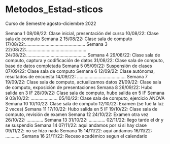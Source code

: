 # Metodos_Estad-sticos
Curso de Semestre agosto-diciembre 2022


  Semana 1
          08/08/22: Clase inicial, presentación del curso
          10/08/22: Clase sala de computo
  Semana 2
          15/08/22: Clase sala de computo
          17/08/22:...............................................
  Semana 3
          22/08/22:...............................................
          24/08/22:...............................................
  Semana 4
          29/08/22: Clase sala de computo, captura y codificación de datos
          31/08/22: Clase sala de computo, base de datos completada
  Semana 5
          05/09/22: Suspensión de clases
          07/09/22: Clase sala de computo
  Semana 6
          12/09/22: Clase autónoma, resultados de encuesta
          14/09/22: ......................................
  Semana 7 
          19/09/22: Clase sala de computo, actualizamos datos 
          21/09/22: Clase sala de computo, exposición de presentaciones
  Semana 8
          26/09/22: Hubo salida en 3 IF
          28/09/22: Clase sala de computo, hubo salida en 5 IF
  Semana 9
          03/10/22: .....................
          05/10/22: Clase sala de computo, ejercicio ANOVA
  Semana 10
          10/10/22: Clase sala de computo 
          12/10/22: Examen (se fue la luz 2 veces)
  Semana 11
          17/10/22: Hubo salida en 5 IF
          19/10/22: Clase sala de computo, revisión de examen
  Semana 12
          24/10/22: Examen otra vez
          26/10/22: .............
  Semana 13
          31/10/22: .............
          02/11/22: llego tarde el dr y se suspendio 
  Semana 14
          07/11/22: aqui andamos por si si hay clase
          09/11/22: no se hizo nada
  Semana 15
          14/11/22: aqui andamos
          16/11/22: ............
  Semana 16
          21/11/22: Receso académico segun el calendario
